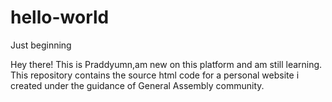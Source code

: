 # hello-world
Just beginning

Hey there! This is Praddyumn,am new on this platform and am still learning. This repository contains the source html code for a personal website i created under the guidance of General Assembly community.

